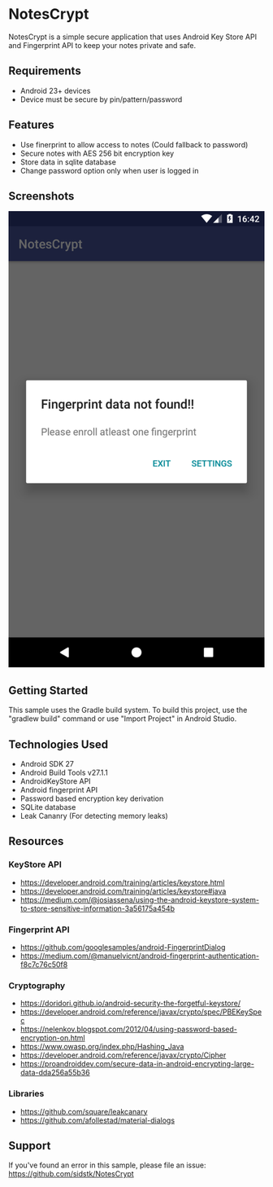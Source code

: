 # NotesCrypt #
NotesCrypt is a simple secure application that uses Android Key Store API and Fingerprint API to keep your notes private and safe.

## Requirements ##
* Android 23+ devices
* Device must be secure by pin/pattern/password

## Features ##
* Use finerprint to allow access to notes (Could fallback to password)
* Secure notes with AES 256 bit encryption key
* Store data in sqlite database
* Change password option only when user is logged in
## Screenshots ##
<img src="/screenshots/Screenshot_1533985965.png" />

## Getting Started ##
This sample uses the Gradle build system. To build this project, use the "gradlew build" command or use "Import Project" in Android Studio.

## Technologies Used ##
* Android SDK 27
* Android Build Tools v27.1.1
* AndroidKeyStore API
* Android fingerprint API
* Password based encryption key derivation
* SQLite database
* Leak Cananry (For detecting memory leaks)

## Resources ##
### KeyStore API ###
* https://developer.android.com/training/articles/keystore.html
* https://developer.android.com/training/articles/keystore#java
* https://medium.com/@josiassena/using-the-android-keystore-system-to-store-sensitive-information-3a56175a454b

### Fingerprint API ###
* https://github.com/googlesamples/android-FingerprintDialog
* https://medium.com/@manuelvicnt/android-fingerprint-authentication-f8c7c76c50f8

### Cryptography ###
* https://doridori.github.io/android-security-the-forgetful-keystore/
* https://developer.android.com/reference/javax/crypto/spec/PBEKeySpec
* https://nelenkov.blogspot.com/2012/04/using-password-based-encryption-on.html
* https://www.owasp.org/index.php/Hashing_Java
* https://developer.android.com/reference/javax/crypto/Cipher
* https://proandroiddev.com/secure-data-in-android-encrypting-large-data-dda256a55b36

### Libraries ###
* https://github.com/square/leakcanary
* https://github.com/afollestad/material-dialogs

## Support ##
If you've found an error in this sample, please file an issue: https://github.com/sidstk/NotesCrypt
